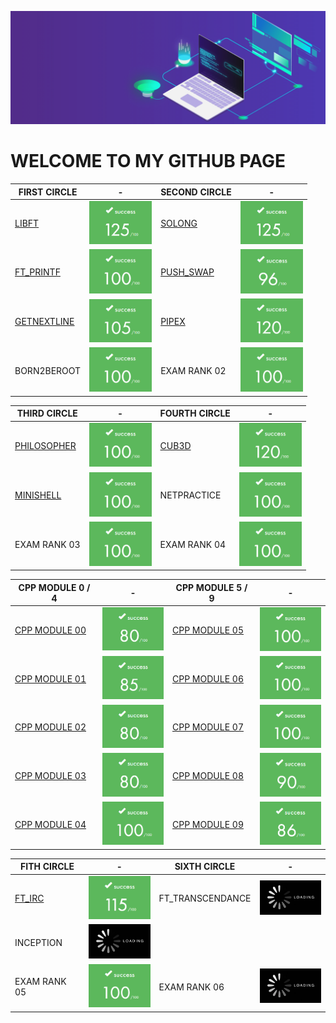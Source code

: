![banner](img/banner.gif)

# WELCOME TO MY GITHUB PAGE

|FIRST CIRCLE|-|SECOND CIRCLE|-|
|------------|-|-------------|-|
|<a href="https://github.com/mgayout/libft">LIBFT</a>|<img src="img/125.png" style="width:100px;">|<a href="https://github.com/mgayout/so_long">SOLONG</a>|<img src="img/125.png" style="width:100px;">|
|<a href="https://github.com/mgayout/ft_printf">FT_PRINTF</a>|<img src="img/100.png" style="width:100px;">|<a href="https://github.com/mgayout/push_swap">PUSH_SWAP</a>|<img src="img/96.png" style="width:100px;">|
|<a href="https://github.com/mgayout/get_next_line">GETNEXTLINE</a>|<img src="img/105.png" style="width:100px;">|<a href="https://github.com/mgayout/pipex">PIPEX</a>|<img src="img/120.png" style="width:100px;">|
|BORN2BEROOT|<img src="img/100.png" style="width:100px;">|EXAM RANK 02|<img src="img/100.png" style="width:100px;">|

|THIRD CIRCLE|-|FOURTH CIRCLE|-|
|------------|-|-------------|-|
|<a href="https://github.com/mgayout/philosopher">PHILOSOPHER</a>|<img src="img/100.png" style="width:100px;">|<a href="https://github.com/mgayout/cub3D">CUB3D</a>|<img src="img/120.png" style="width:100px;">|
|<a href="https://github.com/mgayout/minishell">MINISHELL</a>|<img src="img/100.png" style="width:100px;">|NETPRACTICE|<img src="img/100.png" style="width:100px;">|
|EXAM RANK 03|<img src="img/100.png" style="width:100px;">|EXAM RANK 04|<img src="img/100.png" style="width:100px;">|

|CPP MODULE 0 / 4|-|CPP MODULE 5 / 9|-|
|----------------|-|----------------|-|
|<a href="https://github.com/mgayout/CPP00">CPP MODULE 00</a>|<img src="img/80.png" style="width:100px;">|<a href="https://github.com/mgayout/CPP05">CPP MODULE 05</a>|<img src="img/100.png" style="width:100px;">|
|<a href="https://github.com/mgayout/CPP01">CPP MODULE 01</a>|<img src="img/85.png" style="width:100px;">|<a href="https://github.com/mgayout/CPP06">CPP MODULE 06</a>|<img src="img/100.png" style="width:100px;">|
|<a href="https://github.com/mgayout/CPP02">CPP MODULE 02</a>|<img src="img/80.png" style="width:100px;">|<a href="https://github.com/mgayout/CPP07">CPP MODULE 07</a>|<img src="img/100.png" style="width:100px;">|
|<a href="https://github.com/mgayout/CPP03">CPP MODULE 03</a>|<img src="img/80.png" style="width:100px;">|<a href="https://github.com/mgayout/CPP08">CPP MODULE 08</a>|<img src="img/90.png" style="width:100px;">|
|<a href="https://github.com/mgayout/CPP04">CPP MODULE 04</a>|<img src="img/100.png" style="width:100px;">|<a href="https://github.com/mgayout/CPP09">CPP MODULE 09</a>|<img src="img/86.png" style="width:100px;">|

|FITH CIRCLE|-|SIXTH CIRCLE|-|
|-----------|-|------------|-|
|<a href="https://github.com/mgayout/ft_irc">FT_IRC</a>|<img src="img/115.png" style="width:100px;">|FT_TRANSCENDANCE|<img src="img/waiting.png" style="width:100px;">|
|INCEPTION|<img src="img/waiting.png" style="width:100px;">|||
|EXAM RANK 05|<img src="img/100.png" style="width:100px;">|EXAM RANK 06|<img src="img/waiting.png" style="width:100px;">|
